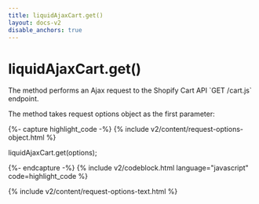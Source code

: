 ```yaml
---
title: liquidAjaxCart.get() 
layout: docs-v2
disable_anchors: true
---
```


# liquidAjaxCart.get()

<p class="lead" markdown="1">
The method performs an Ajax request to the Shopify Cart API `GET /cart.js` endpoint.
</p>

The method takes request options object as the first parameter:

{%- capture highlight_code -%}
{% include v2/content/request-options-object.html %}

liquidAjaxCart.get(options);

{%- endcapture -%}
{% include v2/codeblock.html language="javascript" code=highlight_code %}

{% include v2/content/request-options-text.html %}
